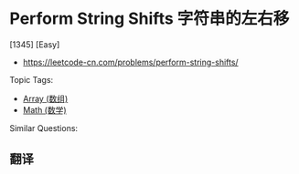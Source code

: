 # Perform String Shifts 字符串的左右移

[1345] [Easy]

- https://leetcode-cn.com/problems/perform-string-shifts/

Topic Tags:

- [Array (数组)](https://leetcode-cn.com/tag/array/)
- [Math (数学)](https://leetcode-cn.com/tag/math/)

Similar Questions:

## 翻译
